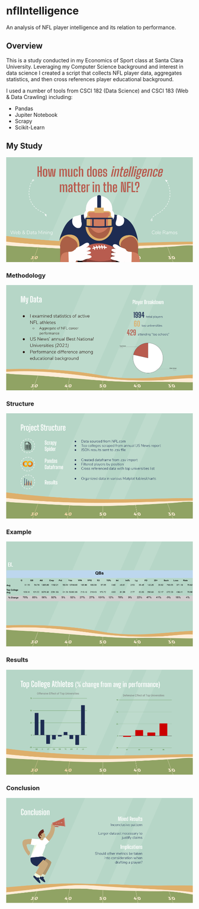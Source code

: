 # nflIntelligence
An analysis of NFL player intelligence and its relation to performance.

## Overview
This is a study conducted in my Economics of Sport class at Santa Clara University. Leveraging my Computer Science background and interest in data science I created a script that collects NFL player data, aggregates statistics, and then cross references player educational background.

I used a number of tools from CSCI 182 (Data Science) and CSCI 183 (Web & Data Crawling) including:

  - Pandas
  - Jupiter Notebook
  - Scrapy
  - Scikit-Learn

## My Study

![introduction](https://github.com/coleramos425/nflIntelligence/blob/master/readmeAssets/asset-1.png)

### Methodology
![methodology](https://github.com/coleramos425/nflIntelligence/blob/master/readmeAssets/asset-2.png)

### Structure
![structure](https://github.com/coleramos425/nflIntelligence/blob/master/readmeAssets/asset-3.png)

### Example
![example](https://github.com/coleramos425/nflIntelligence/blob/master/readmeAssets/asset-4.png)

### Results 
![results](https://github.com/coleramos425/nflIntelligence/blob/master/readmeAssets/asset-5.png)

### Conclusion
![conclusion](https://github.com/coleramos425/nflIntelligence/blob/master/readmeAssets/asset-6.png)
